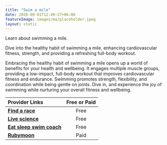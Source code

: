 ```yaml
---
title: "Swim a mile"
date: 2020-09-01T12:49:27+06:00
featureImage: images/ma/placeholder.jpeg
layout: static
---
```


Learn about swimming a mile.

Dive into the healthy habit of swimming a mile, enhancing cardiovascular fitness, strength, and providing a refreshing full-body workout.

Embracing the healthy habit of swimming a mile opens up a world of benefits for your health and wellbeing. It engages multiple muscle groups, providing a low-impact, full-body workout that improves cardiovascular fitness and endurance. Swimming promotes strength, flexibility, and coordination while being gentle on joints. Dive in, and experience the joy of swimming while nurturing your overall fitness and wellbeing.

| Provider Links      | Free or Paid  |  
| :-----------          | :--------------:      |  
| [**Find a race**](https://findarace.com/open-water-swimming) | Free  | 
| [**Live science**](https://www.livescience.com/48336-swimming-best-exercise-older-adults.html) | Free  | 
| [**Eat sleep swim coach**](https://www.eatsleepswimcoach.com/benefits-of-swimming/) | Free  | 
| [**Rubymoon**](https://www.awin1.com/cread.php?awinmid=16727&awinaffid=1198638&ued=https%3A%2F%2Frubymoon.org.uk%2F) | Paid | 
  

<br/><br/>







